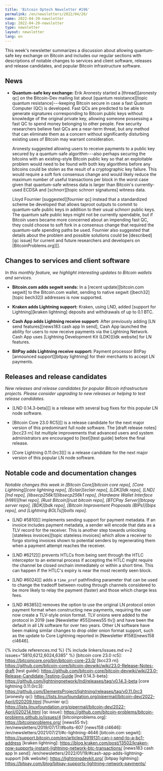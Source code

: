 ```yaml
---
title: 'Bitcoin Optech Newsletter #196'
permalink: /en/newsletters/2022/04/20/
name: 2022-04-20-newsletter
slug: 2022-04-20-newsletter
type: newsletter
layout: newsletter
lang: en
---
```

This week's newsletter summarizes a discussion about allowing
quantum-safe key exchange on Bitcoin and includes our regular sections
with descriptions of notable changes to services and client software,
releases and release candidates, and popular Bitcoin infrastructure
software.

## News

- **Quantum-safe key exchange:** Erik Aronesty started a
  [thread][aronesty qc] on the Bitcoin-Dev mailing list about [quantum
  resistance][topic quantum resistance]---keeping Bitcoin secure in case
  a fast Quantum Computer (QC) is developed.  Fast QCs are predicted to
  be able to generate signatures corresponding to Bitcoin public keys
  without knowledge of the original private key, allowing someone
  possessing a fast QC to spend money belonging to other people.  Few security
  researchers believe fast QCs are a near-term threat, but any method
  that can eliminate them as a concern without significantly disturbing
  existing uses of Bitcoin may warrant consideration.

  Aronesty suggested allowing users to receive payments to a public
  key secured by a quantum-safe algorithm---also perhaps securing the
  bitcoins with an existing-style Bitcoin public key so that an
  exploitable problem would need to be found with both key algorithms
  before any bitcoins could be stolen as the result of a cryptographic
  key failure.  This would require a soft fork consensus change and
  would likely reduce the maximum number of useful transactions per
  block in the worst case given that quantum-safe witness data is
  larger than Bitcoin's currently-used ECDSA and [schnorr][topic
  schnorr signatures] witness data.

  Lloyd Fournier [suggested][fournier qc] instead that a standardized
  scheme be developed that allows taproot outputs to commit to
  quantum-safe public keys in addition to their usual schnorr public
  keys.  The quantum safe public keys might not be currently
  spendable, but if Bitcoin users became more concerned about an
  impending fast QC, they could choose to soft fork in a consensus
  change that required the quantum-safe spending paths be used.
  Fournier also suggested that details about the problem and possible
  solutions could be [described][qc issue] for current and future
  researchers and developers on [BitcoinProblems.org][].

## Changes to services and client software

*In this monthly feature, we highlight interesting updates to Bitcoin
wallets and services.*

- **Bitcoin.com adds segwit sends:**
  In a [recent update][bitcoin.com segwit] to the Bitcoin.com wallet, sending to
  native segwit ([bech32][topic bech32]) addresses is now supported.

- **Kraken adds Lightning support:**
  Kraken, using LND, added [support for Lightning][kraken lightning] deposits
  and withdrawals of up to 0.1 BTC.

- **Cash App adds Lightning receive support:**
  After previously adding [LN send features][news183 cash app ln send], Cash App
  launched the ability for users to now receive payments via the Lightning
  Network. Cash App uses [Lightning Development Kit (LDK)][ldk website] for LN features.

- **BitPay adds Lightning receive support:**
  Payment processor BitPay [announced support][bitpay lightning] for their
  merchants to accept LN payments.

## Releases and release candidates

*New releases and release candidates for popular Bitcoin infrastructure
projects.  Please consider upgrading to new releases or helping to test
release candidates.*

- [LND 0.14.3-beta][] is a release with several bug fixes
  for this popular LN node software.

- [Bitcoin Core 23.0 RC5][] is a release candidate for the next major
  version of this predominant full node software.  The [draft release
  notes][bcc23 rn] list multiple improvements that advanced users and
  system administrators are encouraged to [test][test guide] before the final release.

- [Core Lightning 0.11.0rc3][] is a release candidate for the next major
  version of this popular LN node software.

## Notable code and documentation changes

*Notable changes this week in [Bitcoin Core][bitcoin core repo], [Core
Lightning][core lightning repo], [Eclair][eclair repo], [LDK][ldk repo],
[LND][lnd repo], [libsecp256k1][libsecp256k1 repo], [Hardware Wallet
Interface (HWI)][hwi repo], [Rust Bitcoin][rust bitcoin repo], [BTCPay
Server][btcpay server repo], [BDK][bdk repo], [Bitcoin Improvement
Proposals (BIPs)][bips repo], and [Lightning BOLTs][bolts repo].*

- [LND #5810][] implements sending support for payment metadata. If an
  invoice includes payment metadata, a sender will encode that data as a
  TLV record for the receiver. This is another step towards unlocking
  [stateless invoices][topic stateless invoices] which allow a receiver
  to forgo storing invoices shown to potential senders by
  regenerating them when a payment attempt reaches the receiver.

- [LND #6212][] prevents HTLCs from being sent through the HTLC
  interceptor to an external process if accepting the HTLC might require
  the channel be closed onchain immediately or within a short time.
  This can happen if the HTLC's expiry is near the most recently seen
  block.

- [LND #6024][] adds a `time_pref` pathfinding parameter that can be
  used to change the tradeoff between routing through channels
  considered to be more likely to relay the payment (faster) and those
  which charge less fees.

- [LND #6385][] removes the option to use the original LN protocol onion
  payment format when constructing new payments, requiring the user now
  create a TLV-style onion format.  TLV onions were added to the
  protocol in 2019 (see [Newsletter #55][news55 tlv]) and have been the
  default in all LN software for over two years.  Other LN software have
  been making similar changes to drop older onion format support, such
  as the update to Core Lightning reported in [Newsletter
  #158][news158 cl4646].

{% include references.md %}
{% include linkers/issues.md v=2 issues="5810,6212,6024,6385" %}
[bitcoin core 23.0 rc5]: https://bitcoincore.org/bin/bitcoin-core-23.0/
[bcc23 rn]: https://github.com/bitcoin-core/bitcoin-devwiki/wiki/23.0-Release-Notes-draft
[test guide]: https://github.com/bitcoin-core/bitcoin-devwiki/wiki/23.0-Release-Candidate-Testing-Guide
[lnd 0.14.3-beta]: https://github.com/lightningnetwork/lnd/releases/tag/v0.14.3-beta
[core lightning 0.11.0rc3]: https://github.com/ElementsProject/lightning/releases/tag/v0.11.0rc3
[aronesty qc]: https://lists.linuxfoundation.org/pipermail/bitcoin-dev/2022-April/020209.html
[fournier qc]: https://lists.linuxfoundation.org/pipermail/bitcoin-dev/2022-April/020214.html
[qc issue]: https://github.com/bitcoin-problems/bitcoin-problems.github.io/issues/4
[bitcoinproblems.org]: https://bitcoinproblems.org/
[news55 tlv]: /en/newsletters/2019/07/17/#bolts-607
[news158 cl4646]: /en/newsletters/2021/07/21/#c-lightning-4646
[bitcoin.com segwit]: https://support.bitcoin.com/en/articles/3919131-can-i-send-to-a-bc1-address
[kraken lightning]: https://blog.kraken.com/post/13502/kraken-now-supports-instant-lightning-network-btc-transactions/
[news183 cash app ln send]: /en/newsletters/2022/01/19/#cash-app-adds-lightning-support
[ldk website]: https://lightningdevkit.org/
[bitpay lightning]: https://bitpay.com/blog/bitpay-supports-lightning-network-payments/
